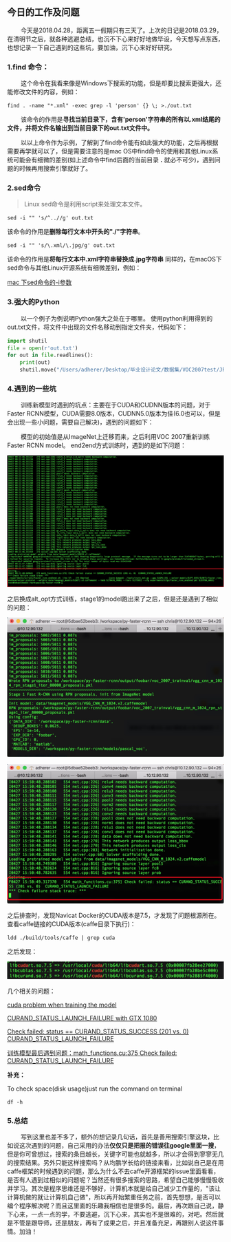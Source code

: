 ## 今日的工作及问题
&nbsp;&nbsp;&nbsp;&nbsp;&nbsp;&nbsp;&nbsp;&nbsp;今天是2018.04.28，距离五一假期只有三天了。上次的日记是2018.03.29，在清明节之后，就各种逃避总结，也沉不下心来好好地做毕设，今天想写点东西，也想记录一下自己遇到的这些坑，要加油，沉下心来好好研究。

### 1.find 命令：
&nbsp;&nbsp;&nbsp;&nbsp;&nbsp;&nbsp;&nbsp;&nbsp;这个命令在我看来像是Windows下搜索的功能，但是却要比搜索更强大，还能修改文件的内容，例如：
```shell
find . -name "*.xml" -exec grep -l 'person' {} \; >./out.txt
```
&nbsp;&nbsp;&nbsp;&nbsp;&nbsp;&nbsp;&nbsp;&nbsp;该命令的作用是**寻找当前目录下，含有'person'字符串的所有以.xml结尾的文件，并将文件名输出到当前目录下的out.txt文件中。**

&nbsp;&nbsp;&nbsp;&nbsp;&nbsp;&nbsp;&nbsp;&nbsp;以以上命令作为示例，了解到了find命令能有如此强大的功能，之后再根据需要再学就可以了，但是需要注意的是mac OS中find命令的使用和其他Linux系统可能会有细微的差别(如上述命令中find后面的当前目录 **.** 就必不可少)，遇到问题的时候再用搜索引擎就好了。

### 2.sed命令
>Linux sed命令是利用script来处理文本文件。

```shell
sed -i "" 's/^..//g' out.txt
```
该命令的作用是**删除每行文本中开头的"./"字符串**。
```shell
sed -i "" 's/\.xml/\.jpg/g' out.txt
```
该命令的作用是**将每行文本中.xml字符串替换成.jpg字符串**
同样的，在macOS下sed命令与其他Linux开源系统有细微差别，例如：

[mac 下sed命令的-i参数](https://blog.csdn.net/dawn_moon/article/details/8547408)

### 3.强大的Python
&nbsp;&nbsp;&nbsp;&nbsp;&nbsp;&nbsp;&nbsp;&nbsp;以一个例子为例说明Python强大之处在于哪里。
使用python利用得到的out.txt文件，将文件中出现的文件名移动到指定文件夹，代码如下：
```python
import shutil
file = open(r'out.txt')
for out in file.readlines():
    print(out)
    shutil.move("/Users/adherer/Desktop/毕业设计论文/数据集/VOC2007test/JPEGImages/" + out.strip(), "/Users/adherer/Desktop/毕业设计论文/数据集/VOC2007test/PersonImages")
```
### 4.遇到的一些坑
&nbsp;&nbsp;&nbsp;&nbsp;&nbsp;&nbsp;&nbsp;&nbsp;训练新模型时遇到的坑点：主要在于CUDA和CUDNN版本的问题，对于Faster RCNN模型，CUDA需要8.0版本，CUDNN5.0版本为佳(6.0也可以，但是会出现一些小问题，需要自己解决)，遇到的问题如下：

&nbsp;&nbsp;&nbsp;&nbsp;&nbsp;&nbsp;&nbsp;&nbsp;模型的初始值是从ImageNet上迁移而来，之后利用VOC 2007重新训练Faster RCNN model。
end2end方式训练时，遇到的是如下问题：

![问题1.jpg](resources/9640A5A76F3D5AE8337309D549018344.jpg)

之后换成alt_opt方式训练，stage1的model跑出来了之后，但是还是遇到了相似的问题：

![问题2.jpg](resources/6A218EEB173C0BB986690F51F72295E9.jpg)

![问题3.jpg](resources/41F15FDB878B21230D3DF3CD38E53764.jpg)

之后排查时，发现Navicat Docker的CUDA版本是7.5，才发现了问题根源所在。
查看caffe链接的CUDA版本(caffe目录下执行)：
```shell
ldd ./build/tools/caffe | grep cuda
```
之后发现：

![解决.jpg](resources/3027C67305406F5649D89CB3B365DFF5.jpg)

几个相关的问题：

[cuda problem when training the model](https://github.com/BVLC/caffe/issues/2417)

[CURAND_STATUS_LAUNCH_FAILURE with GTX 1080](https://github.com/BVLC/caffe/issues/4324)

[Check failed: status == CURAND_STATUS_SUCCESS (201 vs. 0) CURAND_STATUS_LAUNCH_FAILURE](https://github.com/piiswrong/dec/issues/13)

[训练模型最后遇到问题：math_functions.cu:375 Check failed: CURAND_STATUS_LAUNCH_FAILURE](http://www.caffecn.cn/?/question/740)

**补充：**

To check space(disk usage)just run the command on terminal
```
df -h
```

### 5.总结
&nbsp;&nbsp;&nbsp;&nbsp;&nbsp;&nbsp;&nbsp;&nbsp;写到这里也差不多了，额外的想记录几句话，首先是善用搜索引擎这块，比如说这次遇到的问题，自己采用的办法**仅仅只是把报的错误往google里面一搜**，但是你可曾想过，搜索的条目越长，关键字可能也就越多，所以才会得到寥寥无几的搜索结果。另外只能这样搜索吗？从均鹏学长给的链接来看，比如说自己是在用caffe框架的时候遇到的问题，那么为什么不去caffe开源框架的issue里面看看，是否有人遇到过相似的问题呢？当然还有很多搜索的思路，希望自己能够慢慢吸收并学习。其次是程序思维还是不够好，计算机本就是给自己减少工作量的，"该让计算机做的就让计算机自己做"，所以再开始繁重任务之前，首先想想，是否可以编个程序解决呢？而且这里面的乐趣我相信也是很多的。最后，再次跟自己说，静下心来，一点一点的学，不要逃避，沉下心来，其实也不是很难的，对吧。然后就是不管是跟导师，还是朋友，再有了成果之后，并且准备充足，再跟别人说这件事情。加油！